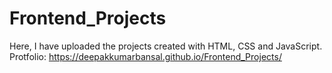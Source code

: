 # Frontend_Projects
Here, I have uploaded the projects created with HTML, CSS and JavaScript.
Protfolio: 
https://deepakkumarbansal.github.io/Frontend_Projects/
